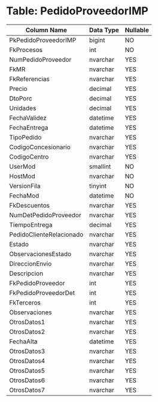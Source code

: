 # Table: PedidoProveedorIMP

| Column Name | Data Type | Nullable |
|-------------|-----------|----------|
| PkPedidoProveedorIMP | bigint | NO |
| FkProcesos | int | NO |
| NumPedidoProveedor | nvarchar | YES |
| FkMR | nvarchar | YES |
| FkReferencias | nvarchar | YES |
| Precio | decimal | YES |
| DtoPorc | decimal | YES |
| Unidades | decimal | YES |
| FechaValidez | datetime | YES |
| FechaEntrega | datetime | YES |
| TipoPedido | nvarchar | YES |
| CodigoConcesionario | nvarchar | YES |
| CodigoCentro | nvarchar | YES |
| UserMod | smallint | NO |
| HostMod | nvarchar | NO |
| VersionFila | tinyint | NO |
| FechaMod | datetime | NO |
| FkDescuentos | nvarchar | YES |
| NumDetPedidoProveedor | nvarchar | YES |
| TiempoEntrega | decimal | YES |
| PedidoClienteRelacionado | nvarchar | YES |
| Estado | nvarchar | YES |
| ObservacionesEstado | nvarchar | YES |
| DireccionEnvio | nvarchar | YES |
| Descripcion | nvarchar | YES |
| FkPedidoProveedor | int | YES |
| FkPedidoProveedorDet | int | YES |
| FkTerceros | int | YES |
| Observaciones | nvarchar | YES |
| OtrosDatos1 | nvarchar | YES |
| OtrosDatos2 | nvarchar | YES |
| FechaAlta | datetime | YES |
| OtrosDatos3 | nvarchar | YES |
| OtrosDatos4 | nvarchar | YES |
| OtrosDatos5 | nvarchar | YES |
| OtrosDatos6 | nvarchar | YES |
| OtrosDatos7 | nvarchar | YES |
